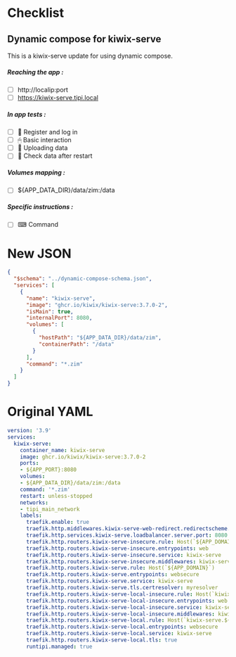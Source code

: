 # Checklist
## Dynamic compose for kiwix-serve
This is a kiwix-serve update for using dynamic compose.
##### Reaching the app :
- [ ] http://localip:port
- [ ] https://kiwix-serve.tipi.local
##### In app tests :
- [ ] 📝 Register and log in
- [ ] 🖱 Basic interaction
- [ ] 🌆 Uploading data
- [ ] 🔄 Check data after restart
##### Volumes mapping :
- [ ] ${APP_DATA_DIR}/data/zim:/data
##### Specific instructions :
- [ ] ⌨ Command

# New JSON
```json
{
  "$schema": "../dynamic-compose-schema.json",
  "services": [
    {
      "name": "kiwix-serve",
      "image": "ghcr.io/kiwix/kiwix-serve:3.7.0-2",
      "isMain": true,
      "internalPort": 8080,
      "volumes": [
        {
          "hostPath": "${APP_DATA_DIR}/data/zim",
          "containerPath": "/data"
        }
      ],
      "command": "*.zim"
    }
  ]
} 
```
# Original YAML
```yaml
version: '3.9'
services:
  kiwix-serve:
    container_name: kiwix-serve
    image: ghcr.io/kiwix/kiwix-serve:3.7.0-2
    ports:
    - ${APP_PORT}:8080
    volumes:
    - ${APP_DATA_DIR}/data/zim:/data
    command: '*.zim'
    restart: unless-stopped
    networks:
    - tipi_main_network
    labels:
      traefik.enable: true
      traefik.http.middlewares.kiwix-serve-web-redirect.redirectscheme.scheme: https
      traefik.http.services.kiwix-serve.loadbalancer.server.port: 8080
      traefik.http.routers.kiwix-serve-insecure.rule: Host(`${APP_DOMAIN}`)
      traefik.http.routers.kiwix-serve-insecure.entrypoints: web
      traefik.http.routers.kiwix-serve-insecure.service: kiwix-serve
      traefik.http.routers.kiwix-serve-insecure.middlewares: kiwix-serve-web-redirect
      traefik.http.routers.kiwix-serve.rule: Host(`${APP_DOMAIN}`)
      traefik.http.routers.kiwix-serve.entrypoints: websecure
      traefik.http.routers.kiwix-serve.service: kiwix-serve
      traefik.http.routers.kiwix-serve.tls.certresolver: myresolver
      traefik.http.routers.kiwix-serve-local-insecure.rule: Host(`kiwix-serve.${LOCAL_DOMAIN}`)
      traefik.http.routers.kiwix-serve-local-insecure.entrypoints: web
      traefik.http.routers.kiwix-serve-local-insecure.service: kiwix-serve
      traefik.http.routers.kiwix-serve-local-insecure.middlewares: kiwix-serve-web-redirect
      traefik.http.routers.kiwix-serve-local.rule: Host(`kiwix-serve.${LOCAL_DOMAIN}`)
      traefik.http.routers.kiwix-serve-local.entrypoints: websecure
      traefik.http.routers.kiwix-serve-local.service: kiwix-serve
      traefik.http.routers.kiwix-serve-local.tls: true
      runtipi.managed: true
 
```

